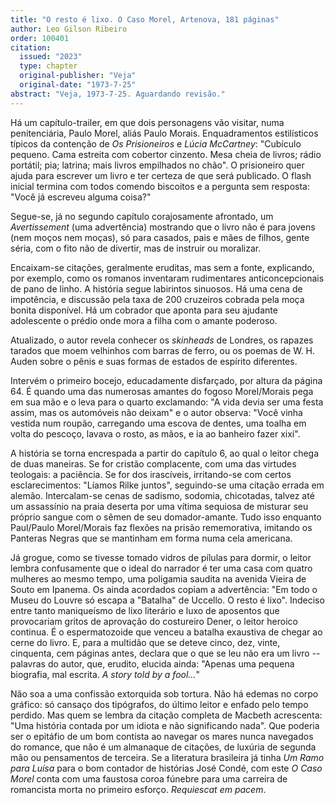 ```yaml
---
title: "O resto é lixo. O Caso Morel, Artenova, 181 páginas"
author: Leo Gilson Ribeiro
order: 100401
citation:
  issued: "2023"
  type: chapter
  original-publisher: "Veja"
  original-date: "1973-7-25"
abstract: "Veja, 1973-7-25. Aguardando revisão."
---
```


Há um capítulo-trailer, em que dois personagens vão visitar, numa penitenciária, Paulo Morel, aliás Paulo Morais. Enquadramentos estilísticos típicos da contenção de *Os Prisioneiros* e *Lúcia McCartney*: "Cubículo pequeno. Cama estreita com cobertor cinzento. Mesa cheia de livros; rádio portátil; pia; latrina; mais livros empilhados no chão". O prisioneiro quer ajuda para escrever um livro e ter certeza de que será publicado. O flash inicial termina com todos comendo biscoitos e a pergunta sem resposta: "Você já escreveu alguma coisa?"

Segue-se, já no segundo capítulo corajosamente afrontado, um *Avertissement* (uma advertência) mostrando que o livro não é para jovens (nem moços nem moças), só para casados, pais e mães de filhos, gente séria, com o fito não de divertir, mas de instruir ou moralizar.

Encaixam-se citações, geralmente eruditas, mas sem a fonte, explicando, por exemplo, como os romanos inventaram rudimentares anticoncepcionais de pano de linho. A história segue labirintos sinuosos. Há uma cena de impotência, e discussão pela taxa de 200 cruzeiros cobrada pela moça bonita disponível. Há um cobrador que aponta para seu ajudante adolescente o prédio onde mora a filha com o amante poderoso.

Atualizado, o autor revela conhecer os *skinheads* de Londres, os rapazes tarados que moem velhinhos com barras de ferro, ou os poemas de W. H. Auden sobre o pênis e suas formas de estados de espírito diferentes.

Intervém o primeiro bocejo, educadamente disfarçado, por altura da página 64. É quando uma das numerosas amantes do fogoso Morel/Morais pega em sua mão e o leva para o quarto exclamando: "A vida devia ser uma festa assim, mas os automóveis não deixam" e o autor observa: "Você vinha vestida num roupão, carregando uma escova de dentes, uma toalha em volta do pescoço, lavava o rosto, as mãos, e ia ao banheiro fazer xixi".

A história se torna encrespada a partir do capítulo 6, ao qual o leitor chega de duas maneiras. Se for cristão complacente, com uma das virtudes teologais: a paciência. Se for dos irascíveis, irritando-se com certos esclarecimentos: "Líamos Rilke juntos", seguindo-se uma citação errada em alemão. Intercalam-se cenas de sadismo, sodomia, chicotadas, talvez até um assassínio na praia deserta por uma vítima sequiosa de misturar seu próprio sangue com o sêmen de seu domador-amante. Tudo isso enquanto Paul/Paulo Morel/Morais faz flexões na prisão rememorativa, imitando os Panteras Negras que se mantinham em forma numa cela americana.

Já grogue, como se tivesse tomado vidros de pílulas para dormir, o leitor lembra confusamente que o ideal do narrador é ter uma casa com quatro mulheres ao mesmo tempo, uma poligamia saudita na avenida Vieira de Souto em Ipanema. Os ainda acordados copiam a advertência: "Em todo o Museu do Louvre só escapa a "Batalha" de Uccello. O resto é lixo". Indeciso entre tanto maniqueísmo de lixo literário e luxo de aposentos que provocariam gritos de aprovação do costureiro Dener, o leitor heroico continua. É o espermatozoide que venceu a batalha exaustiva de chegar ao cerne do livro. E, para a multidão que se deteve cinco, dez, vinte, cinquenta, cem páginas antes, declara que o que se leu não era um livro -- palavras do autor, que, erudito, elucida ainda: "Apenas uma pequena biografia, mal escrita. *A story told by a fool...*"

Não soa a uma confissão extorquida sob tortura. Não há edemas no corpo gráfico: só cansaço dos tipógrafos, do último leitor e enfado pelo tempo perdido. Mas quem se lembra da citação completa de Macbeth acrescenta: "Uma história contada por um idiota e não significando nada". Que poderia ser o epitáfio de um bom contista ao navegar os mares nunca navegados do romance, que não é um almanaque de citações, de luxúria de segunda mão ou pensamentos de terceira. Se a literatura brasileira já tinha *Um Ramo para Luísa* para o bom contador de histórias José Condé, com este *O Caso Morel* conta com uma faustosa coroa fúnebre para uma carreira de romancista morta no primeiro esforço. *Requiescat em pacem*.

